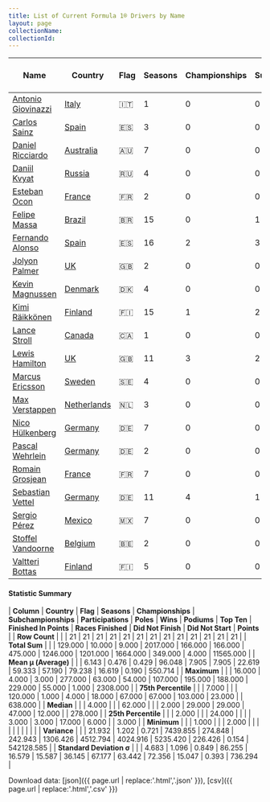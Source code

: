 ```yaml
---
title: List of Current Formula 1® Drivers by Name
layout: page
collectionName: 
collectionId: 
---
```




| Name | Country | Flag | Seasons | Championships | Subchampionships | Participations | Poles | Wins | Podiums | Top Ten | Finished In Points | Races Finished | Did Not Finish | Did Not Start | Points |
|--|--|--|--|--|--|--|--|--|--|--|--|--|--|--|--|
| [Antonio Giovinazzi](/f1/drivers/giovinazzi) | [Italy](/f1/countries/italy) | 🇮🇹 | 1 | 0 | 0 | 2 | 0 | 0 | 0 | 0 | 0 | 1 | 1 | 0 | 0.0 |
| [Carlos Sainz](/f1/drivers/sainz) | [Spain](/f1/countries/spain) | 🇪🇸 | 3 | 0 | 0 | 43 | 0 | 0 | 0 | 19 | 19 | 31 | 12 | 0 | 74.0 |
| [Daniel Ricciardo](/f1/drivers/ricciardo) | [Australia](/f1/countries/australia) | 🇦🇺 | 7 | 0 | 0 | 112 | 1 | 4 | 18 | 64 | 64 | 99 | 12 | 1 | 638.0 |
| [Daniil Kvyat](/f1/drivers/kvyat) | [Russia](/f1/countries/russia) | 🇷🇺 | 4 | 0 | 0 | 62 | 0 | 0 | 2 | 25 | 25 | 47 | 15 | 0 | 130.0 |
| [Esteban Ocon](/f1/drivers/ocon) | [France](/f1/countries/france) | 🇫🇷 | 2 | 0 | 0 | 12 | 0 | 0 | 0 | 3 | 3 | 12 | 0 | 0 | 3.0 |
| [Felipe Massa](/f1/drivers/massa) | [Brazil](/f1/countries/brazil) | 🇧🇷 | 15 | 0 | 1 | 255 | 16 | 11 | 41 | 176 | 154 | 215 | 39 | 1 | 1140.0 |
| [Fernando Alonso](/f1/drivers/alonso) | [Spain](/f1/countries/spain) | 🇪🇸 | 16 | 2 | 3 | 277 | 22 | 32 | 97 | 195 | 188 | 229 | 48 | 0 | 1832.0 |
| [Jolyon Palmer](/f1/drivers/jolyon_palmer) | [UK](/f1/countries/uk) | 🇬🇧 | 2 | 0 | 0 | 24 | 0 | 0 | 0 | 1 | 1 | 17 | 7 | 0 | 1.0 |
| [Kevin Magnussen](/f1/drivers/kevin_magnussen) | [Denmark](/f1/countries/denmark) | 🇩🇰 | 4 | 0 | 0 | 44 | 0 | 0 | 1 | 15 | 15 | 36 | 8 | 0 | 66.0 |
| [Kimi Räikkönen](/f1/drivers/raikkonen) | [Finland](/f1/countries/finland) | 🇫🇮 | 15 | 1 | 2 | 256 | 16 | 20 | 84 | 186 | 174 | 201 | 55 | 0 | 1394.0 |
| [Lance Stroll](/f1/drivers/stroll) | [Canada](/f1/countries/canada) | 🇨🇦 | 1 | 0 | 0 | 3 | 0 | 0 | 0 | 0 | 0 | 0 | 3 | 0 | 0.0 |
| [Lewis Hamilton](/f1/drivers/hamilton) | [UK](/f1/countries/uk) | 🇬🇧 | 11 | 3 | 2 | 191 | 63 | 54 | 107 | 158 | 155 | 168 | 23 | 0 | 2308.0 |
| [Marcus Ericsson](/f1/drivers/ericsson) | [Sweden](/f1/countries/sweden) | 🇸🇪 | 4 | 0 | 0 | 59 | 0 | 0 | 0 | 5 | 5 | 44 | 15 | 0 | 9.0 |
| [Max Verstappen](/f1/drivers/max_verstappen) | [Netherlands](/f1/countries/netherlands) | 🇳🇱 | 3 | 0 | 0 | 43 | 0 | 1 | 8 | 29 | 29 | 35 | 7 | 1 | 278.0 |
| [Nico Hülkenberg](/f1/drivers/hulkenberg) | [Germany](/f1/countries/germany) | 🇩🇪 | 7 | 0 | 0 | 120 | 1 | 0 | 0 | 67 | 67 | 100 | 20 | 0 | 364.0 |
| [Pascal Wehrlein](/f1/drivers/wehrlein) | [Germany](/f1/countries/germany) | 🇩🇪 | 2 | 0 | 0 | 22 | 0 | 0 | 0 | 1 | 1 | 17 | 5 | 0 | 1.0 |
| [Romain Grosjean](/f1/drivers/grosjean) | [France](/f1/countries/france) | 🇫🇷 | 7 | 0 | 0 | 107 | 0 | 0 | 10 | 41 | 41 | 77 | 30 | 0 | 320.0 |
| [Sebastian Vettel](/f1/drivers/vettel) | [Germany](/f1/countries/germany) | 🇩🇪 | 11 | 4 | 1 | 182 | 46 | 44 | 89 | 145 | 144 | 156 | 26 | 0 | 2176.0 |
| [Sergio Pérez](/f1/drivers/perez) | [Mexico](/f1/countries/mexico) | 🇲🇽 | 7 | 0 | 0 | 118 | 0 | 0 | 7 | 66 | 66 | 103 | 15 | 0 | 381.0 |
| [Stoffel Vandoorne](/f1/drivers/vandoorne) | [Belgium](/f1/countries/belgium) | 🇧🇪 | 2 | 0 | 0 | 4 | 0 | 0 | 0 | 1 | 1 | 2 | 2 | 0 | 1.0 |
| [Valtteri Bottas](/f1/drivers/bottas) | [Finland](/f1/countries/finland) | 🇫🇮 | 5 | 0 | 0 | 81 | 1 | 0 | 11 | 49 | 49 | 74 | 6 | 1 | 449.0 |

#### Statistic Summary

| **Column** | **Country** | **Flag** | **Seasons** | **Championships** | **Subchampionships** | **Participations** | **Poles** | **Wins** | **Podiums** | **Top Ten** | **Finished In Points** | **Races Finished** | **Did Not Finish** | **Did Not Start** | **Points** |
| **Row Count** |  |  | 21 | 21 | 21 | 21 | 21 | 21 | 21 | 21 | 21 | 21 | 21 | 21 | 21 |
| **Total Sum** |  |  | 129.000 | 10.000 | 9.000 | 2017.000 | 166.000 | 166.000 | 475.000 | 1246.000 | 1201.000 | 1664.000 | 349.000 | 4.000 | 11565.000 |
| **Mean μ (Average)** |  |  | 6.143 | 0.476 | 0.429 | 96.048 | 7.905 | 7.905 | 22.619 | 59.333 | 57.190 | 79.238 | 16.619 | 0.190 | 550.714 |
| **Maximum** |  |  | 16.000 | 4.000 | 3.000 | 277.000 | 63.000 | 54.000 | 107.000 | 195.000 | 188.000 | 229.000 | 55.000 | 1.000 | 2308.000 |
| **75th Percentile** |  |  | 7.000 |  |  | 120.000 | 1.000 | 4.000 | 18.000 | 67.000 | 67.000 | 103.000 | 23.000 |  | 638.000 |
| **Median** |  |  | 4.000 |  |  | 62.000 |  |  | 2.000 | 29.000 | 29.000 | 47.000 | 12.000 |  | 278.000 |
| **25th Percentile** |  |  | 2.000 |  |  | 24.000 |  |  |  | 3.000 | 3.000 | 17.000 | 6.000 |  | 3.000 |
| **Minimum** |  |  | 1.000 |  |  | 2.000 |  |  |  |  |  |  |  |  |  |
| **Variance** |  |  | 21.932 | 1.202 | 0.721 | 7439.855 | 274.848 | 242.943 | 1306.426 | 4512.794 | 4024.916 | 5235.420 | 226.426 | 0.154 | 542128.585 |
| **Standard Deviation σ** |  |  | 4.683 | 1.096 | 0.849 | 86.255 | 16.579 | 15.587 | 36.145 | 67.177 | 63.442 | 72.356 | 15.047 | 0.393 | 736.294 |

Download data: [json]({{ page.url | replace:'.html','.json' }}), [csv]({{ page.url | replace:'.html','.csv' }})
